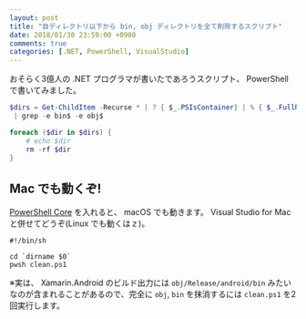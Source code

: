 ```yaml
---
layout: post
title: "自ディレクトリ以下から bin, obj ディレクトリを全て削除するスクリプト"
date: 2018/01/30 23:59:00 +0900
comments: true
categories: [.NET, PowerShell, VisualStudio]
---
```

おそらく3億人の .NET プログラマが書いたであろうスクリプト、 PowerShell で書いてみました。
<!--more-->

```powershell:clean.ps1
$dirs = Get-ChildItem -Recurse * | ? { $_.PSIsContainer} | % { $_.FullName} `
 | grep -e bin$ -e obj$ 

foreach ($dir in $dirs) {
    # echo $dir
    rm -rf $dir
}
```

## Mac でも動くぞ!

[PowerShell Core](https://docs.microsoft.com/en-us/powershell/scripting/setup/installing-powershell-core-on-macos-and-linux?view=powershell-5.1) を入れると、 macOS でも動きます。 Visual Studio for Mac と併せてどうぞ(Linux でも動くはｚ)。

```sh:
#!/bin/sh

cd `dirname $0`
pwsh clean.ps1 
```

※実は、 Xamarin.Android のビルド出力には ``obj/Release/android/bin`` みたいなのが含まれることがあるので、完全に ``obj``, ``bin`` を抹消するには ``clean.ps1`` を2回実行します。
